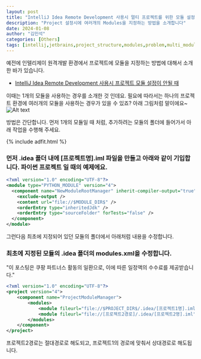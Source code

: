 ```yaml
---
layout: post
title: "IntelliJ Idea Remote Development 사용시 멀티 프로젝트를 위한 모듈 설정"
description: "Project 설정시에 여러개의 Modules을 지정하는 방법을 소개합니다"
date: 2024-01-08
author: "김민석"
categories: [Others]
tags: [intellij,jetbrains,project_structure,modules,problem,multi_module,multi_project]
---
```

예전에 인텔리제이 원격개발 환경에서 프로젝트에 모듈을 지정하는 방법에 대해서 소개한 바가 있습니다.
- [IntelliJ Idea Remote Development 사용시 프로젝트 모듈 설정이 안될 때](https://reddol18.pe.kr/IntelliJ-Remote-Modules-Problem)

이때는 1개의 모듈을 사용하는 경우를 소개한 것 인데요. 필요에 따라서는 하나의 프로젝트 환경에 여러개의 모듈을 사용하는 경우가 있을 수 있죠?
아래 그림처럼 말이에요~
![Alt text](https://reddol18.github.io/dev5min/images/20240108/image.png)

방법은 간단합니다. 먼저 1개의 모듈일 때 처럼, 추가하려는 모듈의 폴더에 들어가서 아래 작업을 수행해 주세요.

{% include adfit.html %}

### 먼저 .idea 폴더 내에 [프로젝트명].iml 파일을 만들고 아래와 같이 기입합니다. 파이썬 프로젝트 일 때의 예제에요.

```xml
<?xml version="1.0" encoding="UTF-8"?>
<module type="PYTHON_MODULE" version="4">
  <component name="NewModuleRootManager" inherit-compiler-output="true">
    <exclude-output />
    <content url="file://$MODULE_DIR$" />
    <orderEntry type="inheritedJdk" />
    <orderEntry type="sourceFolder" forTests="false" />
  </component>
</module>
```

그런다음 최초에 지정되어 있던 모듈의 폴더에서 아래처럼 내용을 수정합니다.

### 최초에 지정된 모듈의 .idea 폴더의 modules.xml을 수정합니다.

<script src="https://ads-partners.coupang.com/g.js"></script>
<script>
	new PartnersCoupang.G({"id":745927,"template":"carousel","trackingCode":"AF1314940","width":"250","height":"250","tsource":""});
</script>
"이 포스팅은 쿠팡 파트너스 활동의 일환으로, 이에 따른 일정액의 수수료를 제공받습니다."

```xml
<?xml version="1.0" encoding="UTF-8"?>
<project version="4">
    <component name="ProjectModuleManager">
        <modules>
            <module fileurl="file://$PROJECT_DIR$/.idea/[프로젝트1명].iml" filepath="$PROJECT_DIR$/.idea/[프로젝트1명].iml" />
            <module fileurl="file://[프로젝트2경로]/.idea/[프로젝트2명].iml" filepath="[프로젝트2경로]/.idea/[프로젝트2명].iml" />
        </modules>
    </component>
</project>
```

프로젝트2경로는 절대경로로 해도되고, 프로젝트1의 경로에 맞춰서 상대경로로 해도됩니다.        
